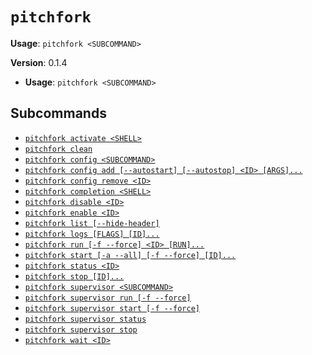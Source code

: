 # `pitchfork`

**Usage**: `pitchfork <SUBCOMMAND>`

**Version**: 0.1.4

- **Usage**: `pitchfork <SUBCOMMAND>`

## Subcommands

- [`pitchfork activate <SHELL>`](/cli/activate.md)
- [`pitchfork clean`](/cli/clean.md)
- [`pitchfork config <SUBCOMMAND>`](/cli/config.md)
- [`pitchfork config add [--autostart] [--autostop] <ID> [ARGS]...`](/cli/config/add.md)
- [`pitchfork config remove <ID>`](/cli/config/remove.md)
- [`pitchfork completion <SHELL>`](/cli/completion.md)
- [`pitchfork disable <ID>`](/cli/disable.md)
- [`pitchfork enable <ID>`](/cli/enable.md)
- [`pitchfork list [--hide-header]`](/cli/list.md)
- [`pitchfork logs [FLAGS] [ID]...`](/cli/logs.md)
- [`pitchfork run [-f --force] <ID> [RUN]...`](/cli/run.md)
- [`pitchfork start [-a --all] [-f --force] [ID]...`](/cli/start.md)
- [`pitchfork status <ID>`](/cli/status.md)
- [`pitchfork stop [ID]...`](/cli/stop.md)
- [`pitchfork supervisor <SUBCOMMAND>`](/cli/supervisor.md)
- [`pitchfork supervisor run [-f --force]`](/cli/supervisor/run.md)
- [`pitchfork supervisor start [-f --force]`](/cli/supervisor/start.md)
- [`pitchfork supervisor status`](/cli/supervisor/status.md)
- [`pitchfork supervisor stop`](/cli/supervisor/stop.md)
- [`pitchfork wait <ID>`](/cli/wait.md)
